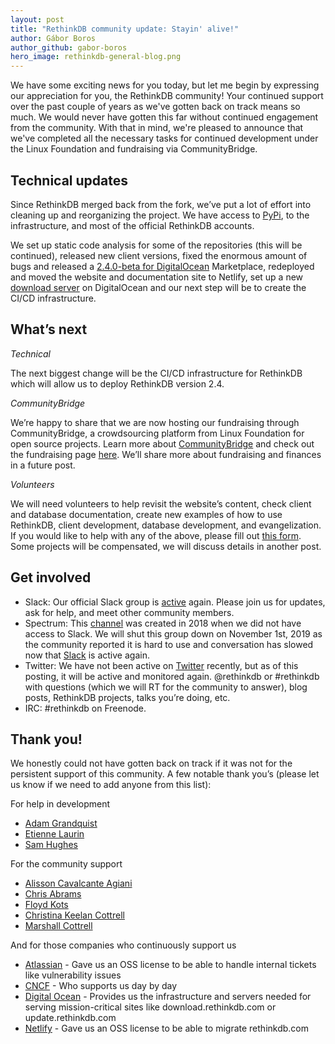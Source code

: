 ```yaml
---
layout: post
title: "RethinkDB community update: Stayin' alive!"
author: Gábor Boros
author_github: gabor-boros
hero_image: rethinkdb-general-blog.png
---
```


We have some exciting news for you today, but let me begin by expressing our appreciation for you, the RethinkDB community! Your continued support over the past couple of years as we've gotten back on track means so much. We would never have gotten this far without continued engagement from the community. With that in mind, we're pleased to announce that we've completed all the necessary tasks for continued development under the Linux Foundation and fundraising via CommunityBridge.

## Technical updates

Since RethinkDB merged back from the fork, we’ve put a lot of effort into cleaning up and reorganizing the project. We have access to [PyPi](https://pypi.org/project/rethinkdb/), to the infrastructure, and most of the official RethinkDB accounts.

We set up static code analysis for some of the repositories (this will be continued), released new client versions, fixed the enormous amount of bugs and released a [2.4.0-beta for DigitalOcean](https://marketplace.digitalocean.com/apps/rethinkdb) Marketplace, redeployed and moved the website and documentation site to Netlify, set up a new [download server](https://download.rethinkdb.com/) on DigitalOcean and our next step will be to create the CI/CD infrastructure.
<!--more-->

## What’s next

_Technical_

The next biggest change will be the CI/CD infrastructure for RethinkDB which will allow us to deploy RethinkDB version 2.4.

_CommunityBridge_

We’re happy to share that we are now hosting our fundraising through CommunityBridge, a crowdsourcing platform from Linux Foundation for open source projects. Learn more about [CommunityBridge](https://communitybridge.org/) and check out the fundraising page [here](https://funding.communitybridge.org/projects/rethinkdb). We’ll share more about fundraising and finances in a future post.

_Volunteers_

We will need volunteers to help revisit the website’s content, check client and database documentation, create new examples of how to use RethinkDB, client development, database development, and evangelization. If you would like to help with any of the above, please fill out [this form](https://forms.gle/VD5nDtGqSnG5KhHf9). Some projects will be compensated, we will discuss details in another post.

## Get involved

* Slack: Our official Slack group is [active](https://join.slack.com/t/rethinkdb/shared_invite/enQtNzAxOTUzNTk1NzMzLWY5ZTA0OTNmMWJiOWFmOGVhNTUxZjQzODQyZjIzNjgzZjdjZDFjNDg1NDY3MjFhYmNhOTY1MDVkNDgzMWZiZWM) again. Please join us for updates, ask for help, and meet other community members.
* Spectrum: This [channel](https://spectrum.chat/rethinkdb) was created in 2018 when we did not have access to Slack. We will shut this group down on November 1st, 2019 as the community reported it is hard to use and conversation has slowed now that [Slack](http://slack.rethinkdb.com) is active again.
* Twitter: We have not been active on [Twitter](https://twitter.com/rethinkdb) recently, but as of this posting, it will be active and monitored again. @rethinkdb or #rethinkdb with questions (which we will RT for the community to answer), blog posts, RethinkDB projects, talks you’re doing, etc.  
* IRC: #rethinkdb on Freenode.

## Thank you!

We honestly could not have gotten back on track if it was not for the persistent support of this community. A few notable thank you’s (please let us know if we need to add anyone from this list):

For help in development

* [Adam Grandquist](https://github.com/grandquista)
* [Etienne Laurin](https://github.com/atnnn)
* [Sam Hughes](https://github.com/srh)

For the community support

* [Alisson Cavalcante Agiani](https://github.com/thelinuxlich)
* [Chris Abrams](https://github.com/chrisabrams)
* [Floyd Kots](https://github.com/floydkots)
* [Christina Keelan Cottrell](https://github.com/kittybot)
* [Marshall Cottrell](https://github.com/marshall007)

And for those companies who continuously support us

* [Atlassian](https://www.atlassian.com/software) - Gave us an OSS license to be able to handle internal tickets like vulnerability issues
* [CNCF](https://www.cncf.io) - Who supports us day by day
* [Digital Ocean](https://www.digitalocean.com/) - Provides us the infrastructure and servers needed for serving mission-critical sites like download.rethinkdb.com or update.rethinkdb.com
* [Netlify](https://www.netlify.com/) - Gave us an OSS license to be able to migrate rethinkdb.com
